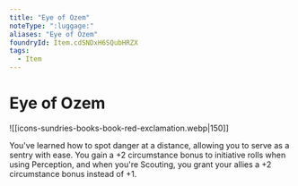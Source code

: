 ```yaml
---
title: "Eye of Ozem"
noteType: ":luggage:"
aliases: "Eye of Ozem"
foundryId: Item.cdSNDxH6SQubHRZX
tags:
  - Item
---
```


# Eye of Ozem
![[icons-sundries-books-book-red-exclamation.webp|150]]

You've learned how to spot danger at a distance, allowing you to serve as a sentry with ease. You gain a +2 circumstance bonus to initiative rolls when using Perception, and when you're Scouting, you grant your allies a +2 circumstance bonus instead of +1.
